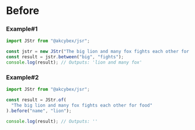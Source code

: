 # Before

### Example#1

```javascript
import JStr from "@akcybex/jsr";

const jstr = new JStr("The big lion and many fox fights each other for food");
const result = jstr.between("big", "fights");
console.log(result); // Outputs: 'lion and many fox'
```

### Example#2

```javascript
import JStr from "@akcybex/jsr";

const result = JStr.of(
  "The big lion and many fox fights each other for food"
).before("name", "lion");

console.log(result); // Outputs: ''
```

